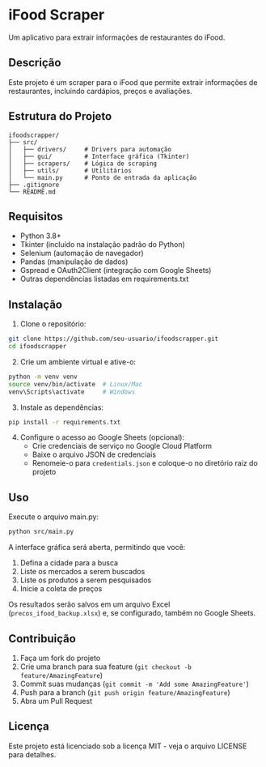 # iFood Scraper

Um aplicativo para extrair informações de restaurantes do iFood.

## Descrição

Este projeto é um scraper para o iFood que permite extrair informações de restaurantes, incluindo cardápios, preços e avaliações.

## Estrutura do Projeto

```
ifoodscrapper/
├── src/
│   ├── drivers/     # Drivers para automação
│   ├── gui/         # Interface gráfica (Tkinter)
│   ├── scrapers/    # Lógica de scraping
│   ├── utils/       # Utilitários
│   └── main.py      # Ponto de entrada da aplicação
├── .gitignore
└── README.md
```

## Requisitos

- Python 3.8+
- Tkinter (incluído na instalação padrão do Python)
- Selenium (automação de navegador)
- Pandas (manipulação de dados)
- Gspread e OAuth2Client (integração com Google Sheets)
- Outras dependências listadas em requirements.txt

## Instalação

1. Clone o repositório:
```bash
git clone https://github.com/seu-usuario/ifoodscrapper.git
cd ifoodscrapper
```

2. Crie um ambiente virtual e ative-o:
```bash
python -m venv venv
source venv/bin/activate  # Linux/Mac
venv\Scripts\activate     # Windows
```

3. Instale as dependências:
```bash
pip install -r requirements.txt
```

4. Configure o acesso ao Google Sheets (opcional):
   - Crie credenciais de serviço no Google Cloud Platform
   - Baixe o arquivo JSON de credenciais
   - Renomeie-o para `credentials.json` e coloque-o no diretório raiz do projeto

## Uso

Execute o arquivo main.py:
```bash
python src/main.py
```

A interface gráfica será aberta, permitindo que você:
1. Defina a cidade para a busca
2. Liste os mercados a serem buscados
3. Liste os produtos a serem pesquisados
4. Inicie a coleta de preços

Os resultados serão salvos em um arquivo Excel (`precos_ifood_backup.xlsx`) e, se configurado, também no Google Sheets.

## Contribuição

1. Faça um fork do projeto
2. Crie uma branch para sua feature (`git checkout -b feature/AmazingFeature`)
3. Commit suas mudanças (`git commit -m 'Add some AmazingFeature'`)
4. Push para a branch (`git push origin feature/AmazingFeature`)
5. Abra um Pull Request

## Licença

Este projeto está licenciado sob a licença MIT - veja o arquivo LICENSE para detalhes. 